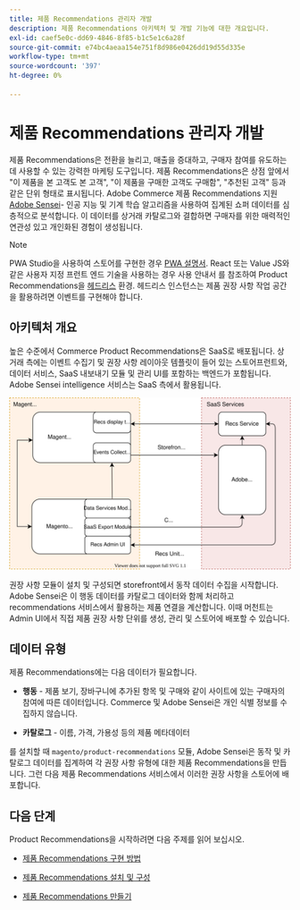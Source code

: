 ```yaml
---
title: 제품 Recommendations 관리자 개발
description: 제품 Recommendations 아키텍처 및 개발 기능에 대한 개요입니다.
exl-id: caef5e0c-dd69-4846-8f85-b1c5e1c6a28f
source-git-commit: e74bc4aeaa154e751f8d986e0426dd19d55d335e
workflow-type: tm+mt
source-wordcount: '397'
ht-degree: 0%

---
```


# 제품 Recommendations 관리자 개발

제품 Recommendations은 전환을 늘리고, 매출을 증대하고, 구매자 참여를 유도하는 데 사용할 수 있는 강력한 마케팅 도구입니다. 제품 Recommendations은 상점 앞에서 &quot;이 제품을 본 고객도 본 고객&quot;, &quot;이 제품을 구매한 고객도 구매함&quot;, &quot;추천된 고객&quot; 등과 같은 단위 형태로 표시됩니다. Adobe Commerce 제품 Recommendations 지원 [Adobe Sensei](https://www.adobe.com/sensei.html)- 인공 지능 및 기계 학습 알고리즘을 사용하여 집계된 쇼퍼 데이터를 심층적으로 분석합니다. 이 데이터를 상거래 카탈로그와 결합하면 구매자를 위한 매력적인 연관성 있고 개인화된 경험이 생성됩니다.

>[!NOTE]
>
>PWA Studio을 사용하여 스토어를 구현한 경우 [PWA 설명서](https://developer.adobe.com/commerce/pwa-studio/integrations/product-recommendations/). React 또는 Value JS와 같은 사용자 지정 프런트 엔드 기술을 사용하는 경우 사용 안내서 를 참조하여 Product Recommendations을 [헤드리스](headless.md) 환경. 헤드리스 인스턴스는 제품 권장 사항 작업 공간을 활용하려면 이벤트를 구현해야 합니다.

## 아키텍처 개요

높은 수준에서 Commerce Product Recommendations은 SaaS로 배포됩니다. 상거래 측에는 이벤트 수집기 및 권장 사항 레이아웃 템플릿이 들어 있는 스토어프런트와, 데이터 서비스, SaaS 내보내기 모듈 및 관리 UI를 포함하는 백엔드가 포함됩니다. Adobe Sensei intelligence 서비스는 SaaS 측에서 활용됩니다.

![제품 권장 사항 아키텍처 다이어그램](assets/arch-diag-sensei.svg)

권장 사항 모듈이 설치 및 구성되면 storefront에서 동작 데이터 수집을 시작합니다. Adobe Sensei은 이 행동 데이터를 카탈로그 데이터와 함께 처리하고 recommendations 서비스에서 활용하는 제품 연결을 계산합니다. 이때 머천트는 Admin UI에서 직접 제품 권장 사항 단위를 생성, 관리 및 스토어에 배포할 수 있습니다.

## 데이터 유형

제품 Recommendations에는 다음 데이터가 필요합니다.

- **행동** - 제품 보기, 장바구니에 추가된 항목 및 구매와 같이 사이트에 있는 구매자의 참여에 따른 데이터입니다. Commerce 및 Adobe Sensei은 개인 식별 정보를 수집하지 않습니다.

- **카탈로그** - 이름, 가격, 가용성 등의 제품 메타데이터

를 설치할 때 `magento/product-recommendations` 모듈, Adobe Sensei은 동작 및 카탈로그 데이터를 집계하여 각 권장 사항 유형에 대한 제품 Recommendations을 만듭니다. 그런 다음 제품 Recommendations 서비스에서 이러한 권장 사항을 스토어에 배포합니다.

## 다음 단계

Product Recommendations을 시작하려면 다음 주제를 읽어 보십시오.

- [제품 Recommendations 구현 방법](implementation-workflow.md)

- [제품 Recommendations 설치 및 구성](install-configure.md)

- [제품 Recommendations 만들기](create.md)
